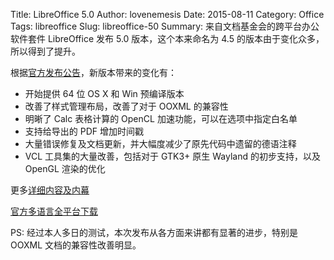 Title: LibreOffice 5.0
Author: lovenemesis
Date: 2015-08-11
Category: Office
Tags: libreoffice
Slug: libreoffice-50
Summary: 来自文档基金会的跨平台办公软件套件 LibreOffice 发布 5.0 版本，这个本来命名为 4.5 的版本由于变化众多，所以得到了提升。

根据[官方发布公告](https://blog.documentfoundation.org/2015/08/05/libreoffice-5-0-stands-out-from-the-office-suite-crowd/)，新版本带来的变化有：

* 开始提供 64 位 OS X 和 Win 预编译版本
* 改善了样式管理布局，改善了对于 OOXML 的兼容性
* 明晰了 Calc 表格计算的 OpenCL 加速功能，可以在选项中指定白名单
* 支持给导出的 PDF 增加时间戳
* 大量错误修复及文档更新，并大幅度减少了原先代码中遗留的德语注释
* VCL 工具集的大量改善，包括对于 GTK3+ 原生 Wayland 的初步支持，以及 OpenGL 渲染的优化

更多[详细内容及内幕](https://people.gnome.org/~michael/blog/2015-08-05-under-the-hood-5-0.html)	

[官方多语言全平台下载](http://www.libreoffice.org/download/)

PS: 经过本人多日的测试，本次发布从各方面来讲都有显著的进步，特别是 OOXML 文档的兼容性改善明显。
